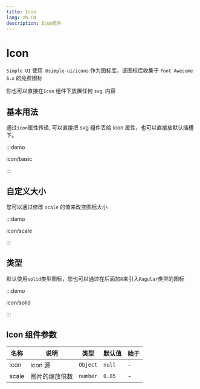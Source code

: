 ```yaml
---
title: Icon
lang: zh-CN
description: Icon组件
---
```


# Icon

`Simple UI` 使用` @simple-ui/icons` 作为图标库，该图标库收集于 `Font Awesome 6.x` 的免费图标

你也可以直接在`Icon` 组件下放置任何 `svg `内容

## 基本用法

通过`icon`属性传递, 可以直接把 svg 组件丢给 icon 属性，也可以直接放默认插槽下。

:::demo

icon/basic

:::

## 自定义大小

您可以通过修改 `scale` 的值来改变图标大小

:::demo

icon/scale

:::

## 类型

默认使用`solid`类型图标，您也可以通过在后面加`R`来引入`Ragular`类型的图标

:::demo

icon/solid

:::

## Icon 组件参数

| 名称  | 说明           | 类型     | 默认值 | 始于 |
| ----- | -------------- | -------- | ------ | ---- |
| icon  | icon 源        | `Object` | `null` | -    |
| scale | 图片的缩放倍数 | `number` | `0.85` | -    |
